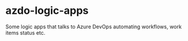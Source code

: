 # azdo-logic-apps
Some logic apps that talks to Azure DevOps automating workflows, work items status etc.
